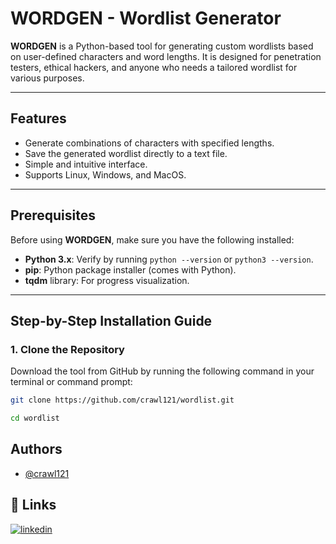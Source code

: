 # WORDGEN - Wordlist Generator

**WORDGEN** is a Python-based tool for generating custom wordlists based on user-defined characters and word lengths. It is designed for penetration testers, ethical hackers, and anyone who needs a tailored wordlist for various purposes.

---

## Features

- Generate combinations of characters with specified lengths.
- Save the generated wordlist directly to a text file.
- Simple and intuitive interface.
- Supports Linux, Windows, and MacOS.

---

## Prerequisites

Before using **WORDGEN**, make sure you have the following installed:

- **Python 3.x**: Verify by running `python --version` or `python3 --version`.
- **pip**: Python package installer (comes with Python).
- **tqdm** library: For progress visualization.

---

## Step-by-Step Installation Guide

### 1. Clone the Repository

Download the tool from GitHub by running the following command in your terminal or command prompt:

```bash
git clone https://github.com/crawl121/wordlist.git
```
```bash
cd wordlist
```


## Authors

- [@crawl121](https://github.com/crawl121)


## 🔗 Links
[![linkedin](https://img.shields.io/badge/linkedin-0A66C2?style=for-the-badge&logo=linkedin&logoColor=white)](https://www.linkedin.com/)


